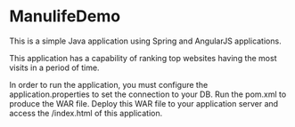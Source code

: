 # ManulifeDemo
This is a simple Java application using Spring and AngularJS applications. 

This application has a capability of ranking top websites having the most visits in a period of time.

In order to run the application, you must configure the application.properties to set the connection to your DB. Run the pom.xml to produce
the WAR file. Deploy this WAR file to your application server and access the /index.html of this application.
